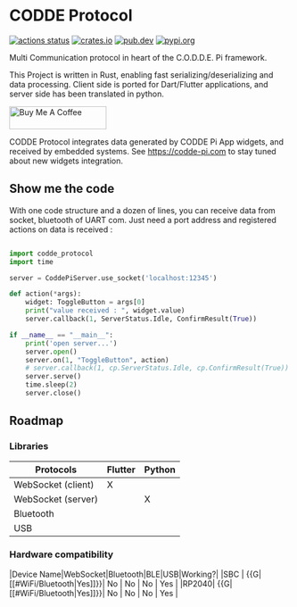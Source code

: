 # CODDE Protocol

[![actions status](https://img.shields.io/github/actions/workflow/status/codde-pi/codde_protocol/ci.yml?branch=main&logo=github&style=)](https://github.com/codde-pi/codde_protocol/actions)
[![crates.io](https://img.shields.io/crates/v/codde_protocol?logo=rust)](https://crates.io/crates/codde_protocol)
[![pub.dev](https://img.shields.io/pub/v/codde_protocol.svg?include_prereleases&color=blue)](https://pub.dev/packages/codde_protocol)
[![pypi.org](https://img.shields.io/pypi/v/codde_protocol.svg?logo=python&style=flat-square)](https://pypi.org/project/codde_protocol)

Multi Communication protocol in heart of the C.O.D.D.E. Pi framework.

This Project is written in Rust, enabling fast serializing/deserializing and data processing.
Client side is ported for Dart/Flutter applications, and server side has been translated in python.

<a href="https://www.buymeacoffee.com/wddm" target="_blank"><img src="https://cdn.buymeacoffee.com/buttons/default-orange.png" alt="Buy Me A Coffee" height="41" width="174"></a>

CODDE Protocol integrates data generated by CODDE Pi App widgets, and received by embedded systems. See https://codde-pi.com to stay tuned about new widgets integration.

## Show me the code

With one code structure and a dozen of lines, you can receive data from socket, bluetooth of UART com. Just need a port address and registered actions on data is received :

```python

import codde_protocol
import time

server = CoddePiServer.use_socket('localhost:12345')

def action(*args):
    widget: ToggleButton = args[0]
    print("value received : ", widget.value)
    server.callback(1, ServerStatus.Idle, ConfirmResult(True))

if __name__ == "__main__":
    print('open server...')
    server.open()
    server.on(1, "ToggleButton", action)
    # server.callback(1, cp.ServerStatus.Idle, cp.ConfirmResult(True))
    server.serve()
    time.sleep(2)
    server.close()

```

## Roadmap

### Libraries
|Protocols|Flutter|Python|
|---|---|---|
|WebSocket (client)| X | |
|WebSocket (server)|  | X |
|Bluetooth| | |
|USB| |

### Hardware compatibility

|Device Name|WebSocket|Bluetooth|BLE|USB|Working?|
|SBC | {{G|[[#WiFi/Bluetooth|Yes]]}}| No | No | No | Yes |
|RP2040| {{G|[[#WiFi/Bluetooth|Yes]]}}| No | No | No | Yes |
